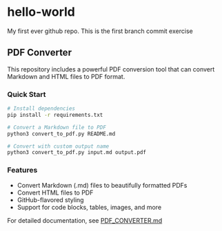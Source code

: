 # hello-world
My first ever github repo. This is the first branch commit exercise

## PDF Converter

This repository includes a powerful PDF conversion tool that can convert Markdown and HTML files to PDF format.

### Quick Start

```bash
# Install dependencies
pip install -r requirements.txt

# Convert a Markdown file to PDF
python3 convert_to_pdf.py README.md

# Convert with custom output name
python3 convert_to_pdf.py input.md output.pdf
```

### Features

- Convert Markdown (.md) files to beautifully formatted PDFs
- Convert HTML files to PDF
- GitHub-flavored styling
- Support for code blocks, tables, images, and more

For detailed documentation, see [PDF_CONVERTER.md](PDF_CONVERTER.md)
